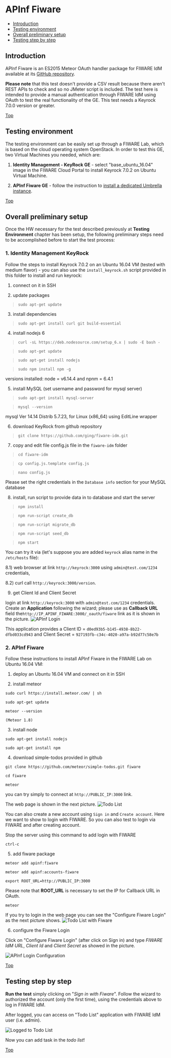 # APInf Fiware #

* [Introduction](#introduction)
* [Testing environment](#testing-environment)
* [Overall preliminary setup](#overall-preliminary-setup)
* [Testing step by step](#testing-step-by-step)


## Introduction ##

APInf Fiware is an ES2015 Meteor OAuth handler package for FIWARE IdM available at its [GitHub repository](https://github.com/apinf/apinf-fiware). 

**Please note** that this test doesn't provide a CSV result because there aren't REST APIs to check and so no JMeter script is included. The test here is intended to provide a manual authentication through FIWARE IdM using OAuth to test the real functionality of the GE. This test needs a Keyrock 7.0.0 version or greater.

[Top](#apinf-fiware)

## Testing environment ##

The testing environment can be easily set up through a FIWARE Lab, which is based on the cloud operating system OpenStack. 
In order to test this GE, two Virtual Machines you needed, which are: 

1. **Identity Management - KeyRock GE** - select "base_ubuntu_16.04" image in the FIWARE Cloud Portal to install Keyrock 7.0.2 on Ubuntu Virtual Machine.

2. **APInf Fiware GE** - follow the instruction to [install a dedicated Umbrella instance](https://apiumbrella.io/install/).


[Top](#apinf-fiware)

## Overall preliminary setup ##

Once the HW necessary for the test described previously at **Testing Environment** chapter has been setup, the following preliminary steps need to be accomplished before to start the test process:

### 1. Identity Management KeyRock ###

Follow the steps to install Keyrock 7.0.2 on an Ubuntu 16.04 VM (tested with medium flavor) - you can also use the `install_keyrock.sh` script provided in this folder to install and run keyrock: 

1) connect on it in SSH

2) update packages

> `sudo apt-get update`

3. install dependencies

> `sudo apt-get install curl git build-essential`

4. install nodejs 6

> `curl -sL https://deb.nodesource.com/setup_6.x | sudo -E bash -`

> `sudo apt-get update`

> `sudo apt-get install nodejs` 

> `sudo npm install npm -g`

versions installed: node = v6.14.4 and npnm = 6.4.1

 
5. install MySQL (set username and password for mysql server)

> `sudo apt-get install mysql-server`

> `mysql --version`
 
mysql  Ver 14.14 Distrib 5.7.23, for Linux (x86_64) using  EditLine wrapper


6. download KeyRock from github repository

> `git clone https://github.com/ging/fiware-idm.git`

7. copy and edit file config.js file in the `fiware-idm` folder

> `cd fiware-idm`

> `cp config.js.template config.js`

> `nano config.js`

Please set the right credentials in the `Database info` section for your MySQL database

8. install, run script to provide data in to database and start the server

> `npm install`

> `npm run-script create_db`

> `npm run-script migrate_db`

> `npm run-script seed_db`

> `npm start`


You can try it via (let's suppose you are added `keyrock` alias name in the `/etc/hosts` file):

8.1) web browser at link `http://keyrock:3000` using `admin@test.com/1234` credentials, 

8.2) curl call `http://keyrock:3000/version`.

9) get Client Id and Client Secret

login at link `http://keyrock:3000` with `admin@test.com/1234` credentials. Create an **Application** following the wizard; please use as **Callback URL** field  the`http://IP_APINF_FIWARE:3000/_oauth/fiware` link as it is shown in the picture. 
![APInf Login](apinf-login.png?raw=true "APInf Login")

This application provides a Client ID = `d0ed93b5-b145-4938-8b22-dfbd033cd943` and Client Secret = `927193fb-c34c-4020-a97a-b92d77c58e7b`


### 2. APInf Fiware  ###

Follow these instructions to install APInf Fiware in the FIWARE Lab on Ubuntu 16.04 VM: 

1) deploy an Ubuntu 16.04 VM and connect on it in SSH

2) install meteor

`sudo curl https://install.meteor.com/ | sh`

`sudo apt-get update`

`meteor --version`

`(Meteor 1.8)`

3) install node

`sudo apt-get install nodejs`

`sudo apt-get install npm`

4) download simple-todos provided in github

`git clone https://github.com/meteor/simple-todos.git fiware`

`cd fiware`

`meteor`

you can try simply to connect at `http://PUBLIC_IP:3000` link. 

The web page is shown in the next picture. 
![Todo List](todolist.png?raw=true "Todo List")

You can also create a new account using `Sign in` and `Create account`. Here we want to show to login with FIWARE.
So you can also test to login via FIWARE and after creating account. 

Stop the server using this command to add login with FIWARE

`ctrl-c`

5) add fiware package

`meteor add apinf:fiware`

`meteor add apinf:accounts-fiware`

`export ROOT_URL=http://PUBLIC_IP:3000`

Please note that **ROOT_URL** is necessary to set the IP for Callback URL in OAuth.

`meteor`
 
If you try to login in the web page you can see the "Configure Fiware Login" as the next picture shows. 
![Todo List with Fiware](todolist_fiware.png?raw=true "Todo List with Fiware")

6) configure the Fiware Login

Click on "Configure Fiware Login" (after click on Sign in) and type *FIWARE IdM URL*, *Client Id* and *Client Secret* as showed in the picture.

![APInf Login Configuration](apinf-login-conf.png?raw=true "APInf Login Configuration")


[Top](#apinf-fiware)

## Testing step by step ##

**Run the test** simply clicking on "*Sign in with Fiware*". Follow the wizard to authorized the account (only the first time), using the credentials above to log in FIWARE IdM.

After logged, you can access on "Todo List" application with FIWARE IdM user (i.e. admin).

![Logged to Todo List](todolist_admin.png?raw=true "Logged to Todo List")

Now you can add task in the *todo list*!

[Top](#apinf-fiware)